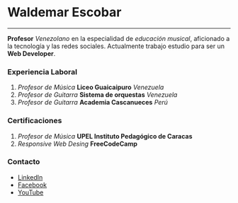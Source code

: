 
# Waldemar Escobar
---

 **Profesor** _Venezolano_ en la especialidad de _educación musical_, aficionado a la tecnología y las redes sociales. Actualmente trabajo estudio para ser un **Web Developer**.



### Experiencia Laboral
1. _Profesor de Música_ **Liceo Guaicaipuro** _Venezuela_
2. _Profesor de Guitarra_ **Sistema de orquestas** _Venezuela_
3. _Profesor de Guitarra_ **Academia Cascanueces** _Perú_

### Certificaciones
1. _Profesor de Música_ **UPEL Instituto Pedagógico de Caracas**
2. _Responsive Web Desing_ **FreeCodeCamp**

### Contacto
* [LinkedIn](https://www.linkedin.com/in/waldemar-escobar-50a494a5/)
* [Facebook](https://www.facebook.com/tockarte)
* [YouTube](https://www.youtube.com/channel/UClp1iYec1eelaYq6u3sxx6A)


